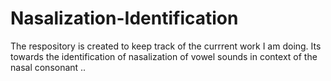 # Nasalization-Identification
The respository is created to keep track of the currrent work I am doing. Its towards the identification of nasalization of vowel sounds in context of the nasal consonant .. 
